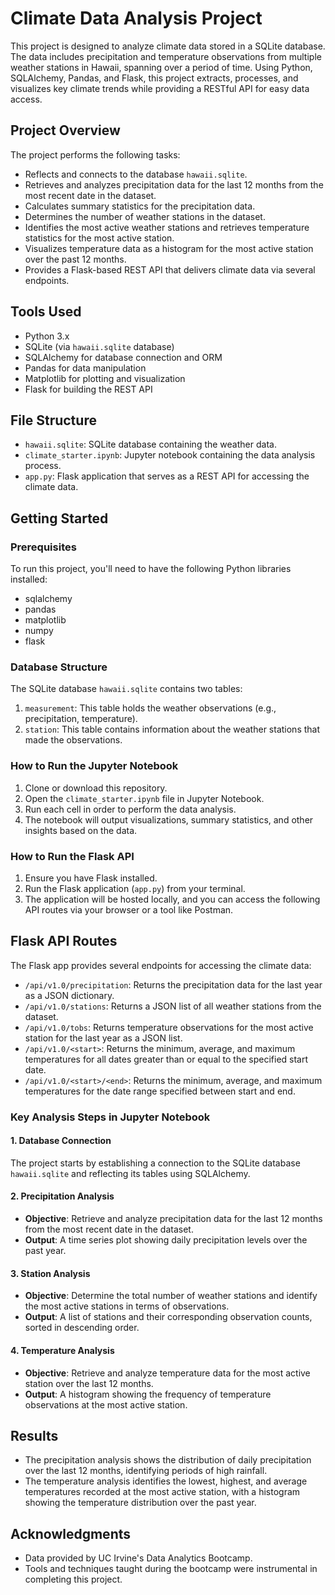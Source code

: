 # Climate Data Analysis Project

This project is designed to analyze climate data stored in a SQLite database. The data includes precipitation and temperature observations from multiple weather stations in Hawaii, spanning over a period of time. Using Python, SQLAlchemy, Pandas, and Flask, this project extracts, processes, and visualizes key climate trends while providing a RESTful API for easy data access.

## Project Overview

The project performs the following tasks:
- Reflects and connects to the database `hawaii.sqlite`.
- Retrieves and analyzes precipitation data for the last 12 months from the most recent date in the dataset.
- Calculates summary statistics for the precipitation data.
- Determines the number of weather stations in the dataset.
- Identifies the most active weather stations and retrieves temperature statistics for the most active station.
- Visualizes temperature data as a histogram for the most active station over the past 12 months.
- Provides a Flask-based REST API that delivers climate data via several endpoints.

## Tools Used

- Python 3.x
- SQLite (via `hawaii.sqlite` database)
- SQLAlchemy for database connection and ORM
- Pandas for data manipulation
- Matplotlib for plotting and visualization
- Flask for building the REST API

## File Structure

- `hawaii.sqlite`: SQLite database containing the weather data.
- `climate_starter.ipynb`: Jupyter notebook containing the data analysis process.
- `app.py`: Flask application that serves as a REST API for accessing the climate data.

## Getting Started

### Prerequisites

To run this project, you'll need to have the following Python libraries installed:
- sqlalchemy
- pandas
- matplotlib
- numpy
- flask

### Database Structure

The SQLite database `hawaii.sqlite` contains two tables:
1. `measurement`: This table holds the weather observations (e.g., precipitation, temperature).
2. `station`: This table contains information about the weather stations that made the observations.

### How to Run the Jupyter Notebook

1. Clone or download this repository.
2. Open the `climate_starter.ipynb` file in Jupyter Notebook.
3. Run each cell in order to perform the data analysis.
4. The notebook will output visualizations, summary statistics, and other insights based on the data.

### How to Run the Flask API

1. Ensure you have Flask installed.
2. Run the Flask application (`app.py`) from your terminal.
3. The application will be hosted locally, and you can access the following API routes via your browser or a tool like Postman.

## Flask API Routes

The Flask app provides several endpoints for accessing the climate data:

- `/api/v1.0/precipitation`: Returns the precipitation data for the last year as a JSON dictionary.
- `/api/v1.0/stations`: Returns a JSON list of all weather stations from the dataset.
- `/api/v1.0/tobs`: Returns temperature observations for the most active station for the last year as a JSON list.
- `/api/v1.0/<start>`: Returns the minimum, average, and maximum temperatures for all dates greater than or equal to the specified start date.
- `/api/v1.0/<start>/<end>`: Returns the minimum, average, and maximum temperatures for the date range specified between start and end.

### Key Analysis Steps in Jupyter Notebook

#### 1. Database Connection
The project starts by establishing a connection to the SQLite database `hawaii.sqlite` and reflecting its tables using SQLAlchemy.

#### 2. Precipitation Analysis
- **Objective**: Retrieve and analyze precipitation data for the last 12 months from the most recent date in the dataset.
- **Output**: A time series plot showing daily precipitation levels over the past year.

#### 3. Station Analysis
- **Objective**: Determine the total number of weather stations and identify the most active stations in terms of observations.
- **Output**: A list of stations and their corresponding observation counts, sorted in descending order.

#### 4. Temperature Analysis
- **Objective**: Retrieve and analyze temperature data for the most active station over the last 12 months.
- **Output**: A histogram showing the frequency of temperature observations at the most active station.

## Results

- The precipitation analysis shows the distribution of daily precipitation over the last 12 months, identifying periods of high rainfall.
- The temperature analysis identifies the lowest, highest, and average temperatures recorded at the most active station, with a histogram showing the temperature distribution over the past year.

## Acknowledgments

- Data provided by UC Irvine's Data Analytics Bootcamp.
- Tools and techniques taught during the bootcamp were instrumental in completing this project.
